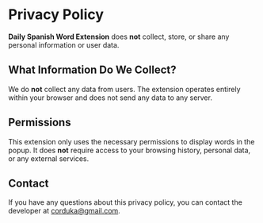 # Privacy Policy

**Daily Spanish Word Extension** does **not** collect, store, or share any personal information or user data.

## What Information Do We Collect?

We do **not** collect any data from users. The extension operates entirely within your browser and does not send any data to any server.

## Permissions

This extension only uses the necessary permissions to display words in the popup. It does **not** require access to your browsing history, personal data, or any external services.

## Contact

If you have any questions about this privacy policy, you can contact the developer at [corduka@gmail.com](mailto:corduka@gmail.com).
